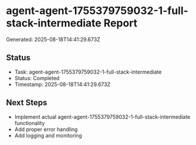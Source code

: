 # agent-agent-1755379759032-1-full-stack-intermediate Report

Generated: 2025-08-18T14:41:29.673Z

## Status
- Task: agent-agent-1755379759032-1-full-stack-intermediate
- Status: Completed
- Timestamp: 2025-08-18T14:41:29.673Z

## Next Steps
- Implement actual agent-agent-1755379759032-1-full-stack-intermediate functionality
- Add proper error handling
- Add logging and monitoring
